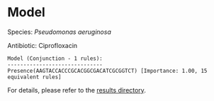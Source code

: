 
# Model

Species: *Pseudomonas aeruginosa*

Antibiotic: Ciprofloxacin

```
Model (Conjunction - 1 rules):
------------------------------
Presence(AAGTACCACCCGCACGGCGACATCGCGGTCT) [Importance: 1.00, 15 equivalent rules]

```

For details, please refer to the [results directory](../../../../../results/scm_b/pseudomonas%20aeruginosa/ciprofloxacin/repeat_2/).

